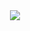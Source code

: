 <div align=center>
<img src="https://raw.githubusercontent.com/FOHEART/FOHEART_Unity3D_Plugin/master/help/img/bonebindhelp.jpg"/>
</div>